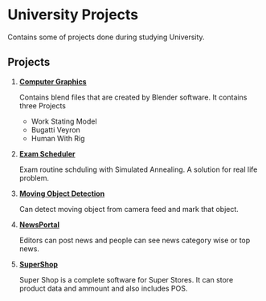 # University Projects

Contains some of projects done during studying University.

## Projects 
1. [**Computer Graphics**](https://github.com/Intiser/UniversityProjects/tree/master/ComputerGraphics)
  
      Contains blend files that are created by Blender software.
      It contains three Projects
      - Work Stating Model
      - Bugatti Veyron 
      - Human With Rig
 
2. [**Exam Scheduler**](https://github.com/Intiser/UniversityProjects/tree/master/ExamScheduler)
 
      Exam routine schduling with Simulated Annealing. A solution for real life problem.
      
3. [**Moving Object Detection**](https://github.com/Intiser/UniversityProjects/tree/master/MovingObjectDetector)

      Can detect moving object from camera feed and mark that object.
      
4. [**NewsPortal**](https://github.com/Intiser/UniversityProjects/tree/master/NewsPortal)      
    
      Editors can post news and people can see news category wise or top news.
      
5. [**SuperShop**](https://github.com/Intiser/UniversityProjects/tree/master/SuperShop) 

      Super Shop is a complete software for Super Stores. It can store product data and ammount and also includes POS. 
